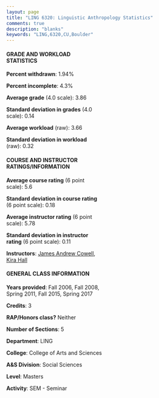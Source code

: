 ```yaml
---
layout: page
title: "LING 6320: Linguistic Anthropology Statistics"
comments: true
description: "blanks"
keywords: "LING,6320,CU,Boulder"
---
```

<head>
<script src="https://ajax.googleapis.com/ajax/libs/jquery/2.1.3/jquery.min.js"></script>
<script src="https://dl.dropboxusercontent.com/s/pc42nxpaw1ea4o9/highcharts.js?dl=0"></script>
<!-- <script src="../assets/js/highcharts.js"></script> -->
<style type="text/css">@font-face {
	font-family: "Bebas Neue";
	src: url(https://www.filehosting.org/file/details/544349/BebasNeue Regular.otf) format("opentype");
	}
	h1.Bebas { 
		font-family: "Bebas Neue", Verdana, Tahoma;
	}
</style>
</head>
<body>
	<div id="container" style="float: right; width: 45%; height: 88%; margin-left: 2.5%; margin-right: 2.5%;"></div>
	<script language="JavaScript">
		$(document).ready(function() {
		var chart = {type: 'column'};
		var title = {text: 'Grade Distribution'};
		var xAxis = {categories: ['A','B','C','D','F'],crosshair: true};
		var yAxis = {min: 0,title: {text: 'Percentage'}};
		var tooltip = {headerFormat: '<center><b><span style="font-size:20px">{point.key}</span></b></center>',
		               pointFormat: '<td style="padding:0"><b>{point.y:.1f}%</b></td>',
		               footerFormat: '</table>',shared: true,useHTML: true};
		var plotOptions = {column: {pointPadding: 0.0,borderWidth: 0}};  
		var credits = {enabled: false};var series= [{name: 'Percent',data: [93.21,5.54,0.0,0.0,1.25,]}];
		var json = {};
		json.chart = chart;
		json.title = title;
		json.tooltip = tooltip;
		json.xAxis = xAxis;
		json.yAxis = yAxis;  
		json.series = series;
		json.plotOptions = plotOptions;  
		json.credits = credits;
		$('#container').highcharts(json);
	});
	</script>
</body>
			   
#### GRADE AND WORKLOAD STATISTICS

**Percent withdrawn**: 1.94%

**Percent incomplete**: 4.3%

**Average grade** (4.0 scale): 3.86

**Standard deviation in grades** (4.0 scale): 0.14

**Average workload** (raw): 3.66

**Standard deviation in workload** (raw): 0.32

#### COURSE AND INSTRUCTOR RATINGS/INFORMATION

**Average course rating** (6 point scale): 5.6

**Standard deviation in course rating** (6 point scale): 0.18

**Average instructor rating** (6 point scale): 5.78

**Standard deviation in instructor rating** (6 point scale): 0.11

**Instructors**: <a href='../../instructors/James_Andrew_Cowell'>James Andrew Cowell</a>, <a href='../../instructors/Kira_Hall'>Kira Hall</a>

#### GENERAL CLASS INFORMATION

**Years provided**: Fall 2006, Fall 2008, Spring 2011, Fall 2015, Spring 2017

**Credits**: 3

**RAP/Honors class?** Neither

**Number of Sections**: 5

**Department**: LING

**College**: College of Arts and Sciences

**A&S Division**: Social Sciences

**Level**: Masters

**Activity**: SEM - Seminar
